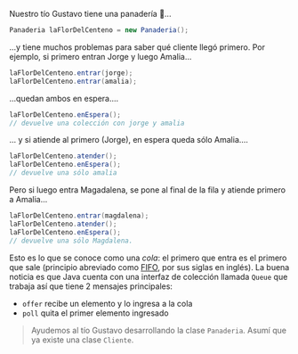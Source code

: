 Nuestro tío Gustavo tiene una panadería :bread:...

```java
Panaderia laFlorDelCenteno = new Panaderia();
```

...y tiene muchos problemas para saber qué cliente llegó primero. Por ejemplo, si primero entran Jorge y luego Amalia...

```java
laFlorDelCenteno.entrar(jorge);
laFlorDelCenteno.entrar(amalia);
```

...quedan ambos en espera....

```java
laFlorDelCenteno.enEspera();
// devuelve una colección con jorge y amalia
```

... y si atiende al primero (Jorge), en espera queda sólo Amalia....

```java
laFlorDelCenteno.atender();
laFlorDelCenteno.enEspera();
// devuelve una sólo amalia
```

Pero si luego entra Magadalena, se pone al final de la fila y atiende primero a Amalia...

```java
laFlorDelCenteno.entrar(magdalena);
laFlorDelCenteno.atender();
laFlorDelCenteno.enEspera();
// devuelve una sólo Magdalena.
```

Esto es lo que se conoce como una _cola_: el primero que entra es el primero que sale (principio abreviado como [FIFO](https://es.wikipedia.org/wiki/First_in,_first_out), por sus siglas en inglés). La buena noticia es que Java cuenta con una interfaz de colección llamada `Queue` que trabaja así que tiene 2 mensajes principales:

* `offer` recibe un elemento y lo ingresa a la cola
* `poll` quita el primer elemento ingresado

> Ayudemos al tío Gustavo desarrollando la clase `Panaderia`. Asumí que ya existe una clase `Cliente`. 

